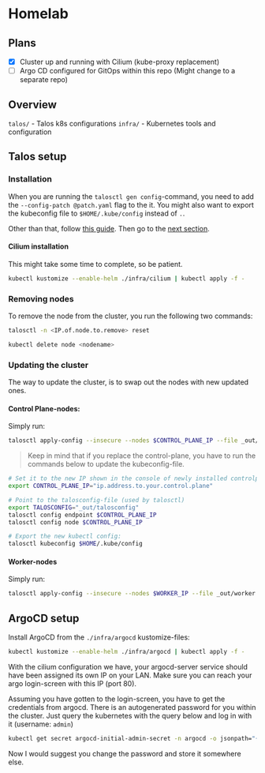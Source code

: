 # Homelab

## Plans

- [x] Cluster up and running with Cilium (kube-proxy replacement)
- [ ] Argo CD configured for GitOps within this repo (Might change to a separate repo)

## Overview

`talos/` - Talos k8s configurations
`infra/` - Kubernetes tools and configuration

## Talos setup

### Installation

When you are running the `talosctl gen config`-command, you need to add the `--config-patch @patch.yaml` flag to the it. You might also want to export the kubeconfig file to `$HOME/.kube/config` instead of `.`.

Other than that, follow [this guide](https://www.talos.dev/v1.7/talos-guides/install/virtualized-platforms/proxmox/). Then go to the [next section](#cilium-installation).

#### Cilium installation

This might take some time to complete, so be patient.

```bash
kubectl kustomize --enable-helm ./infra/cilium | kubectl apply -f -
```

### Removing nodes

To remove the node from the cluster, you run the following two commands:

```bash
talosctl -n <IP.of.node.to.remove> reset

kubectl delete node <nodename>
```

### Updating the cluster

The way to update the cluster, is to swap out the nodes with new updated ones.

#### Control Plane-nodes:

Simply run:

```bash
talosctl apply-config --insecure --nodes $CONTROL_PLANE_IP --file _out/controlplane.yaml
```

> Keep in mind that if you replace the control-plane, you have to run the commands below to update the kubeconfig-file.

```bash
# Set it to the new IP shown in the console of newly installed controlplane-node
export CONTROL_PLANE_IP="ip.address.to.your.control.plane"

# Point to the talosconfig-file (used by talosctl)
export TALOSCONFIG="_out/talosconfig"
talosctl config endpoint $CONTROL_PLANE_IP
talosctl config node $CONTROL_PLANE_IP

# Export the new kubectl config:
talosctl kubeconfig $HOME/.kube/config
```

#### Worker-nodes

Simply run:

```bash
talosctl apply-config --insecure --nodes $WORKER_IP --file _out/worker.yaml
```

## ArgoCD setup

Install ArgoCD from the `./infra/argocd` kustomize-files:

```bash
kubectl kustomize --enable-helm ./infra/argocd | kubectl apply -f -
```

With the cilium configuration we have, your argocd-server service should have been assigned its own IP on your LAN. Make sure you can reach your argo login-screen with this IP (port 80).

Assuming you have gotten to the login-screen, you have to get the credentials from argocd. There is an autogenerated password for you within the cluster. Just query the kubernetes with the query below and log in with it (username: `admin`)

```bash
kubectl get secret argocd-initial-admin-secret -n argocd -o jsonpath="{.data.password}"
```

Now I would suggest you change the password and store it somewhere else.
